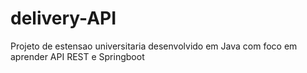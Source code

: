 # delivery-API
Projeto de estensao universitaria desenvolvido em Java com foco em aprender API REST e Springboot 
